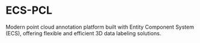 # ECS-PCL

Modern point cloud annotation platform built with Entity Component System (ECS), offering flexible and efficient 3D data labeling solutions.
